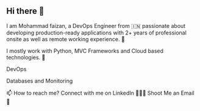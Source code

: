 ## Hi there 👋

I am Mohammad faizan, a DevOps Engineer from 🇮🇳   passionate about developing production-ready applications with 2+ years of professional onsite as well as remote working experience. 🎯

I mostly work with Python, MVC Frameworks and Cloud based technologies. 🚀

     

DevOps
 

Databases and Monitoring
   
📫 How to reach me?
Connect with me on LinkedIn 👨🏻‍💻
Shoot Me an Email 💌

